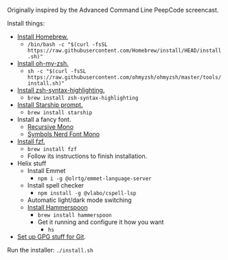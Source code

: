 Originally inspired by the Advanced Command Line PeepCode screencast.

Install things:

- [Install Homebrew.](https://brew.sh)
  - `/bin/bash -c "$(curl -fsSL https://raw.githubusercontent.com/Homebrew/install/HEAD/install.sh)"`
- [Install oh-my-zsh.](https://github.com/ohmyzsh/ohmyzsh?tab=readme-ov-file#basic-installation)
  - `sh -c "$(curl -fsSL https://raw.githubusercontent.com/ohmyzsh/ohmyzsh/master/tools/install.sh)"`
- [Install zsh-syntax-highlighting.](https://github.com/zsh-users/zsh-syntax-highlighting/blob/master/INSTALL.md)
  - `brew install zsh-syntax-highlighting`
- [Install Starship prompt.](https://starship.rs/#quick-install)
  - `brew install starship`
- Install a fancy font.
  - [Recursive Mono](https://www.recursive.design)
  - [Symbols Nerd Font Mono](https://github.com/ryanoasis/nerd-fonts/releases)
- [Install fzf.](https://github.com/junegunn/fzf/?tab=readme-ov-file#using-homebrew)
  - `brew install fzf`
  - Follow its instructions to finish installation.
- Helix stuff
  - Install Emmet
    - `npm i -g @olrtg/emmet-language-server`
  - Install spell checker
    - `npm install -g @vlabo/cspell-lsp`
  - Automatic light/dark mode switching
  - [Install Hammerspoon](https://github.com/Hammerspoon/hammerspoon?tab=readme-ov-file#homebrew)
    - `brew install hammerspoon`
    - Get it running and configure it how you want
      - `hs`
- [Set up GPG stuff for Git](https://github.com/trey/dotfiles/commit/59b5a834a8079778f70b013f929f1f1d9b97d12a).

Run the installer: `./install.sh`

